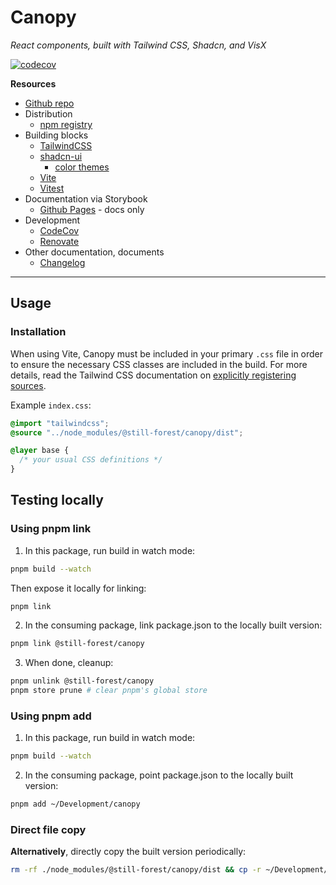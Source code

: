 # Canopy

_React components, built with Tailwind CSS, Shadcn, and VisX_

[![codecov](https://codecov.io/gh/still-forest/canopy/branch/main/graph/badge.svg)](https://codecov.io/gh/v/canopy)

**Resources**

- [Github repo](https://github.com/still-forest/canopy)
- Distribution
  - [npm registry](https://www.npmjs.com/package/@still-forest/canopy)
- Building blocks
  - [TailwindCSS](https://tailwindcss.com/docs)
  - [shadcn-ui](https://ui.shadcn.com/docs/)
    - [color themes](https://ui.shadcn.com/colors)
  - [Vite](https://vite.dev/guide/)
  - [Vitest](https://vitest.dev/guide/)
- Documentation via Storybook
  - [Github Pages](https://still-forest.github.io/canopy/) - docs only
- Development
  - [CodeCov](https://app.codecov.io/gh/still-forest/canopy)
  - [Renovate](https://developer.mend.io/github/still-forest/canopy)
- Other documentation, documents
  - [Changelog](./CHANGELOG.md)

---

## Usage

### Installation

When using Vite, Canopy must be included in your primary `.css` file in order to ensure the necessary CSS classes are included in the build. For more details, read the Tailwind CSS documentation on [explicitly registering sources](https://tailwindcss.com/docs/detecting-classes-in-source-files#explicitly-registering-sources).

Example `index.css`:

```css
@import "tailwindcss";
@source "../node_modules/@still-forest/canopy/dist";

@layer base {
  /* your usual CSS definitions */
}
```

## Testing locally

### Using pnpm link

1. In this package, run build in watch mode:

```bash
pnpm build --watch
```

Then expose it locally for linking:

```bash
pnpm link
```

2. In the consuming package, link package.json to the locally built version:

```bash
pnpm link @still-forest/canopy
```

3. When done, cleanup:

```bash
pnpm unlink @still-forest/canopy
pnpm store prune # clear pnpm's global store
```

### Using pnpm add

1. In this package, run build in watch mode:

```bash
pnpm build --watch
```

2. In the consuming package, point package.json to the locally built version:

```bash
pnpm add ~/Development/canopy
```

### Direct file copy

**Alternatively**, directly copy the built version periodically:

```bash
rm -rf ./node_modules/@still-forest/canopy/dist && cp -r ~/Development/canopy/dist ./node_modules/@still-forest/canopy/dist
```
